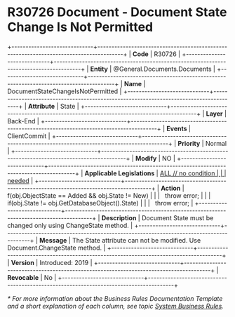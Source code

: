 ﻿---
erp.type: business-rule
erp.entity: General.Documents.Documents
---

# R30726 Document - Document State Change Is Not Permitted
+-----------------------------+---------------------------------------------------------------------------------------+
| **Code**                    | R30726                                                                                |
+-----------------------------+---------------------------------------------------------------------------------------+
| **Entity**                  | @General.Documents.Documents                                                                    |
+-----------------------------+---------------------------------------------------------------------------------------+
| **Name**                    | DocumentStateChangeIsNotPermitted                                                     |
+-----------------------------+---------------------------------------------------------------------------------------+
| **Attribute**               | State                                                                                 |
+-----------------------------+---------------------------------------------------------------------------------------+
| **Layer**                   | Back-End                                                                              |
+-----------------------------+---------------------------------------------------------------------------------------+
| **Events**                  | ClientCommit                                                                          |
+-----------------------------+---------------------------------------------------------------------------------------+
| **Priority**                | Normal                                                                                |
+-----------------------------+---------------------------------------------------------------------------------------+
| **Modify**                  | NO                                                                                    |
+-----------------------------+---------------------------------------------------------------------------------------+
| **Applicable Legislations** | [ALL // no condition                                                                  |
|                             | needed](xref:applicable-legislations)                                                 |
+-----------------------------+---------------------------------------------------------------------------------------+
| **Action**                  | f(obj.ObjectState == Added && obj.State != New)                                       |
|                             |   throw error;                                                                        |
|                             | if(obj.State != obj.GetDatabaseObject().State)                                        |
|                             |   throw error;                                                                        |
+-----------------------------+---------------------------------------------------------------------------------------+
| **Description**             | Document State must be changed only using ChangeState method.                         |
+-----------------------------+---------------------------------------------------------------------------------------+
| **Message**                 | The State attribute can not be modified. Use Document.ChangeState method.             |
+-----------------------------+---------------------------------------------------------------------------------------+
| **Version**                 | Introduced: 2019                                                                      |
+-----------------------------+---------------------------------------------------------------------------------------+
| **Revocable**               | No                                                                                    |
+-----------------------------+---------------------------------------------------------------------------------------+

*\* For more information about the Business Rules Documentation Template and a short explanation of each column, see
topic [System Business Rules](../templates/template-description-system-business-rules.md).*
